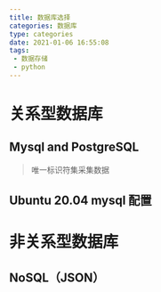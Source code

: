 ```yaml
---
title: 数据库选择
categories: 数据库
type: categories
date: 2021-01-06 16:55:08
tags:
 - 数据存储
 - python
---
```


# 关系型数据库

## Mysql and PostgreSQL

> 唯一标识符集采集数据

## Ubuntu 20.04 mysql 配置



# 非关系型数据库

## NoSQL（JSON）

